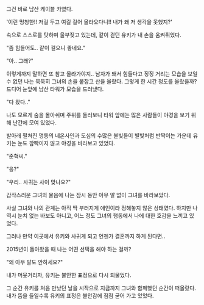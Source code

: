 그건 바로 남산 케이블 카였다.

'이런 멍청한!! 저걸 두고 여길 걸어 올라오다니!! 내가 왜 저 생각을 못했지?'

속으로 스스로를 탓하며 울부짖고 있는데, 같이 걷던 유키가 내 손을 움켜쥐었다.

"좀 힘들어도.. 같이 걸으니 좋네요."

"아.. 그래?"

이렇게까지 말하면 또 참고 올라가야지.. 남자가 돼서 힘들다고 징징 거리는 모습을 보일 수 없던 나는 묵묵히 그녀의 손을 붙잡고 산을 올랐다. 그렇게 한 시간 정도를 올랐을까? 드디어 눈앞에 남산 타워가 모습을 드러냈다.

"다 왔다.."

나도 모르게 숨을 몰아쉬며 주위를 둘러보니 타워 앞에는 많은 사람들이 야경을 보기 위해 난간에 모여 있었다.

발아래 펼쳐진 명동의 네온사인과 도심의 수많은 불빛들이 별빛처럼 반짝이는 가운데 유키는 눈도 깜빡이지 않고 야경을 바라보고 있었다.

"준혁씨."

"응?"

"우리.. 사귀는 사이 맞나요?"

갑작스러운 그녀의 물음에 나는 잠시 동안 아무 말 없이 그녀를 바라보았다.

사실 그녀와 나의 관계는 아직 딱 부러지게 애인이라 정해놓지 않은 상태였다. 하지만 나 역시 눈치 없는 바보도 아니고, 어느 정도 그녀의 행동에서 나에 대한 호감을 느끼고 있었다.

그러나 만약 이곳에서 유키와 사귀게 되고 언젠가 결혼까지 하게 된다면..

2015년이 돌아왔을 때 나는 어떤 선택을 해야 하는 걸까? 

"왜 아무 말도 안하세요?"

내가 머뭇거리자, 유키는 불안한 표정으로 다시 되물었다.

그 순간 유키를 처음 만났던 날을 시작으로 지금까지 그녀와 함께했던 순간이 떠올랐다. 내가 뜸을 들일수록 유키의 표정은 불안감에 점점 굳어 가고 있었다.